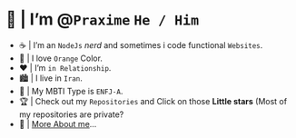 # 👋 | I’m @`Praxime` ```He / Him```
- ☕ | I’m an `NodeJs` _nerd_ and sometimes i code functional `Websites`.
- 🍰 | I love `Orange` Color.
- ❤️ | I’m `in Relationship`.
- 🏙️ | I live in `Iran`.
- ‎🧡 | My MBTI Type is `ENFJ-A`.
- 🏆 | Check out my `Repositories` and Click on those **Little stars** (Most of my repositories are private?
- 📙 | [More About me](https://home.praxime.ir)...
